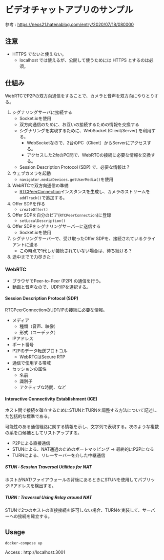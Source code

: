 # ビデオチャットアプリのサンプル

参考 : https://neos21.hatenablog.com/entry/2020/07/18/080000

## 注意

- HTTPS でないと使えない。
  - localhost では使えるが、公開して使うためには HTTPS とするのは必須。

## 仕組み

WebRTCでP2Pの双方向通信をすることで、カメラと音声を双方向にやりとりする。

1. シグナリングサーバに接続する
   - Socket.ioを使用
   - 双方向通信のために、お互いの接続するための情報を交換する
   - シグナリングを実現するために、WebSocket (Client/Server) を利用する。
     - WebSocketなので、2台のPC（Client）からServerにアクセスする。
     - アクセスした2台のPC間で、WebRTCの接続に必要な情報を交換する。
   - Session Description Protocol (SDP) で、必要な情報は？
1. ウェブカメラを起動
   - `navigator.mediaDevices.getUserMedia()`を使用
1. WebRTCで双方向通信の準備
   - [RTCPeerConnection](https://developer.mozilla.org/ja/docs/Web/API/RTCPeerConnection)インスタンスを生成し、カメラのストリームを`addTrack()`で追加する。
1. Offer SDPを作る
   - `createOffer()`
1. Offer SDPを自分のピア(`RTCPeerConnection`)に登録
   - `setLocalDescription()`
1. Offer SDPをシグナリングサーバーに送信する
   - Socket.ioを使用
1. シグナリングサーバーで、受け取ったOffer SDPを、接続されているクライアントに送る
   - この時点で1代しか接続されていない場合は、待ち続ける？
1. 途中までで力尽きた！




### WebRTC

- ブラウザでPeer-to-Peer (P2P) の通信を行う。
- 動画と音声なので、UDP/IPを選択する。

#### Session Description Protocol (SDP)

RTCPeerConnectionのUDT/IPの接続に必要な情報。

- メディア
  - 種類（音声、映像）
  - 形式（コーデック）
- IPアドレス
- ポート番号
- P2Pのデータ転送プロトコル
  - WebRTCはSecure RTP
- 通信で使用する帯域
- セッションの属性
  - 名前
  - 識別子
  - アクティブな時間、など

#### Interactive Connectivity Establishment (ICE)

ホスト間で接続を確立するためにSTUNとTURNを調整する方法について記述した包括的な標準である。

可能性のある通信経路に関する情報を示し、文字列で表現する。次のような複数の系をロ候補としてリストアップする。

- P2Pによる直接通信
- STUNによる、NAT通過のためのポートマッピング → 最終的にP2Pになる
- TURNによる、リレーサーバーを介した中継通信


##### STUN : Session Traversal Utilities for NAT

ホストがNAT/ファイアウォールの背後にあるときにSTUNを使用してパブリックIPアドレスを検出する。

##### TURN : Traversal Using Relay around NAT

STUNで2つのホストの直接接続を許可しない場合、TURNを実装して、サーバーへの接続を確立する。

## Usage

```
docker-compose up
```

Access : http://localhost:3001